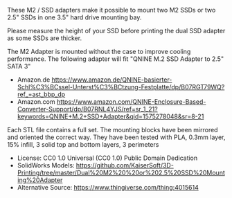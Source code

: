 These M2 / SSD adapters make it possible to mount two M2 SSDs or two 2.5" SSDs in one 3.5" hard drive mounting bay.

Please measure the height of your SSD before printing the dual SSD adapter as some SSDs are thicker.

The M2 Adapter is mounted without the case to improve cooling performance. The following adapter will fit "QNINE M.2 SSD Adapter to 2.5" SATA 3"

* Amazon.de https://www.amazon.de/QNINE-basierter-Schl%C3%BCssel-Unterst%C3%BCtzung-Festplatte/dp/B07RGT79WQ?ref_=ast_bbp_dp
* Amazon.com https://www.amazon.com/QNINE-Enclosure-Based-Converter-Support/dp/B07RNL4YJS/ref=sr_1_21?keywords=QNINE+M.2+SSD+Adapter&qid=1575278048&sr=8-21

    
	
Each STL file contains a full set. The mounting blocks have been mirrored and oriented the correct way.
They have been tested with PLA, 0.3mm layer, 15% infill, 3 solid top and bottom layers, 3 perimeters

* License: CC0 1.0 Universal (CC0 1.0) Public Domain Dedication
* SolidWorks Models: https://github.com/KaiserSoft/3D-Printing/tree/master/Dual%20M2%20%20or%202.5%20SSD%20Mounting%20Adapter
* Alternative Source: https://www.thingiverse.com/thing:4015614
